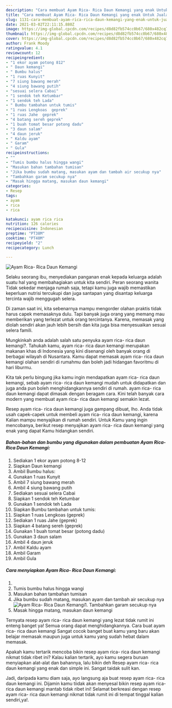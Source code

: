 ```yaml
---
description: "Cara membuat Ayam Rica- Rica Daun Kemangi yang enak Untuk Jualan"
title: "Cara membuat Ayam Rica- Rica Daun Kemangi yang enak Untuk Jualan"
slug: 1131-cara-membuat-ayam-rica-rica-daun-kemangi-yang-enak-untuk-jualan
date: 2021-03-02T22:11:15.880Z
image: https://img-global.cpcdn.com/recipes/d8d82fb574cc0b67/680x482cq70/ayam-rica-rica-daun-kemangi-foto-resep-utama.jpg
thumbnail: https://img-global.cpcdn.com/recipes/d8d82fb574cc0b67/680x482cq70/ayam-rica-rica-daun-kemangi-foto-resep-utama.jpg
cover: https://img-global.cpcdn.com/recipes/d8d82fb574cc0b67/680x482cq70/ayam-rica-rica-daun-kemangi-foto-resep-utama.jpg
author: Frank Moody
ratingvalue: 4.1
reviewcount: 12
recipeingredient:
- "1 ekor ayam potong 812"
- " Daun kemangi"
- " Bumbu halus"
- "1 ruas Kunyit"
- "7 siung bawang merah"
- "4 siung bawang putih"
- "sesuai selera Cabai"
- "1 sendok teh Ketumbar"
- "1 sendok teh Lada"
- " Bumbu tambahan untuk tumis"
- "1 ruas Lengkoas  geprek"
- "1 ruas Jahe  geprek"
- "4 batang sereh geprek"
- "1 buah tomat besar potong dadu"
- "3 daun salam"
- "4 daun jeruk"
- " Kaldu ayam"
- " Garam"
- " Gula"
recipeinstructions:
- ""
- "Tumis bumbu halus hingga wangi"
- "Masukan bahan tambahan tumisan"
- "Jika bumbu sudah matang, masukan ayam dan tambah air secukup nya"
- "Tambahkan garam secukup nya"
- "Masak hingga matang, masukan daun kemangi"
categories:
- Resep
tags:
- ayam
- rica
- rica

katakunci: ayam rica rica 
nutrition: 126 calories
recipecuisine: Indonesian
preptime: "PT38M"
cooktime: "PT40M"
recipeyield: "2"
recipecategory: Lunch

---
```



![Ayam Rica- Rica Daun Kemangi](https://img-global.cpcdn.com/recipes/d8d82fb574cc0b67/680x482cq70/ayam-rica-rica-daun-kemangi-foto-resep-utama.jpg)

Selaku seorang ibu, menyediakan panganan enak kepada keluarga adalah suatu hal yang membahagiakan untuk kita sendiri. Peran seorang  wanita Tidak sekedar menjaga rumah saja, tetapi kamu juga wajib memastikan keperluan nutrisi tercukupi dan juga santapan yang disantap keluarga tercinta wajib menggugah selera.

Di zaman  saat ini, kita sebenarnya mampu mengorder olahan praktis tidak harus capek memasaknya dulu. Tapi banyak juga orang yang memang mau memberikan yang terlezat untuk orang tercintanya. Karena, memasak yang diolah sendiri akan jauh lebih bersih dan kita juga bisa menyesuaikan sesuai selera famili. 



Mungkinkah anda adalah salah satu penyuka ayam rica- rica daun kemangi?. Tahukah kamu, ayam rica- rica daun kemangi merupakan makanan khas di Indonesia yang kini disenangi oleh banyak orang di berbagai wilayah di Nusantara. Kamu dapat memasak ayam rica- rica daun kemangi olahan sendiri di rumahmu dan boleh jadi hidangan favoritmu di hari liburmu.

Kita tak perlu bingung jika kamu ingin mendapatkan ayam rica- rica daun kemangi, sebab ayam rica- rica daun kemangi mudah untuk didapatkan dan juga anda pun boleh menghidangkannya sendiri di rumah. ayam rica- rica daun kemangi dapat dimasak dengan beragam cara. Kini telah banyak cara modern yang membuat ayam rica- rica daun kemangi semakin lezat.

Resep ayam rica- rica daun kemangi juga gampang dibuat, lho. Anda tidak usah capek-capek untuk membeli ayam rica- rica daun kemangi, karena Kalian mampu menyajikan di rumah sendiri. Untuk Kamu yang ingin mencobanya, berikut resep menyajikan ayam rica- rica daun kemangi yang enak yang dapat Kamu hidangkan sendiri.

<!--inarticleads1-->

##### Bahan-bahan dan bumbu yang digunakan dalam pembuatan Ayam Rica- Rica Daun Kemangi:

1. Sediakan 1 ekor ayam potong 8-12
1. Siapkan  Daun kemangi
1. Ambil  Bumbu halus:
1. Gunakan 1 ruas Kunyit
1. Ambil 7 siung bawang merah
1. Ambil 4 siung bawang putih
1. Sediakan sesuai selera Cabai
1. Siapkan 1 sendok teh Ketumbar
1. Gunakan 1 sendok teh Lada
1. Siapkan  Bumbu tambahan untuk tumis:
1. Siapkan 1 ruas Lengkoas  (geprek)
1. Sediakan 1 ruas Jahe  (geprek)
1. Siapkan 4 batang sereh (geprek)
1. Gunakan 1 buah tomat besar (potong dadu)
1. Gunakan 3 daun salam
1. Ambil 4 daun jeruk
1. Ambil  Kaldu ayam
1. Ambil  Garam
1. Ambil  Gula




<!--inarticleads2-->

##### Cara menyiapkan Ayam Rica- Rica Daun Kemangi:

1. 
1. Tumis bumbu halus hingga wangi
1. Masukan bahan tambahan tumisan
1. Jika bumbu sudah matang, masukan ayam dan tambah air secukup nya
<img src="//assets-global.cpcdn.com/assets/icons/button_play-2c75c40dde080a61004c1f40b05d8f140eaff45d7e9e6481dc71c63d2e7c4909.png" alt="Ayam Rica- Rica Daun Kemangi">1. Tambahkan garam secukup nya
1. Masak hingga matang, masukan daun kemangi




Ternyata resep ayam rica- rica daun kemangi yang lezat tidak rumit ini enteng banget ya! Semua orang dapat menghidangkannya. Cara buat ayam rica- rica daun kemangi Sangat cocok banget buat kamu yang baru akan belajar memasak maupun juga untuk kamu yang sudah hebat dalam memasak.

Apakah kamu tertarik mencoba bikin resep ayam rica- rica daun kemangi nikmat tidak ribet ini? Kalau kalian tertarik, ayo kamu segera buruan menyiapkan alat-alat dan bahannya, lalu bikin deh Resep ayam rica- rica daun kemangi yang enak dan simple ini. Sangat taidak sulit kan. 

Jadi, daripada kamu diam saja, ayo langsung aja buat resep ayam rica- rica daun kemangi ini. Dijamin kamu tiidak akan menyesal bikin resep ayam rica- rica daun kemangi mantab tidak ribet ini! Selamat berkreasi dengan resep ayam rica- rica daun kemangi nikmat tidak rumit ini di tempat tinggal kalian sendiri,ya!.

